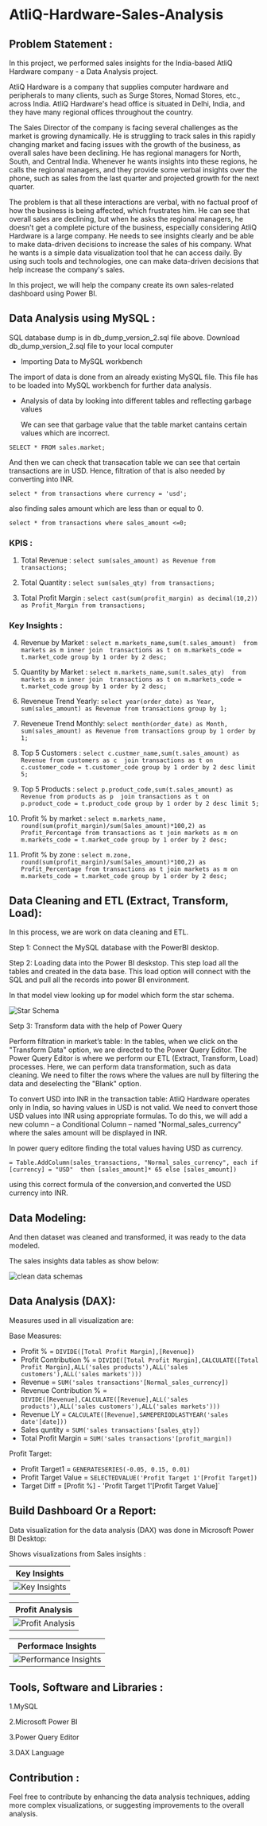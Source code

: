 # AtliQ-Hardware-Sales-Analysis

## Problem Statement :

In this project, we performed sales insights for the India-based AtliQ Hardware company - a Data Analysis project.

AtliQ Hardware is a company that supplies computer hardware and peripherals to many clients, such as Surge Stores, Nomad Stores, etc., across India. AtliQ Hardware's head office is situated in Delhi, India, and they have many regional offices throughout the country.

The Sales Director of the company is facing several challenges as the market is growing dynamically. He is struggling to track sales in this rapidly changing market and facing issues with the growth of the business, as overall sales have been declining. He has regional managers for North, South, and Central India. Whenever he wants insights into these regions, he calls the regional managers, and they provide some verbal insights over the phone, such as sales from the last quarter and projected growth for the next quarter.

The problem is that all these interactions are verbal, with no factual proof of how the business is being affected, which frustrates him. He can see that overall sales are declining, but when he asks the regional managers, he doesn't get a complete picture of the business, especially considering AtliQ Hardware is a large company. He needs to see insights clearly and be able to make data-driven decisions to increase the sales of his company. What he wants is a simple data visualization tool that he can access daily. By using such tools and technologies, one can make data-driven decisions that help increase the company's sales.

In this project, we will help the company create its own sales-related dashboard using Power BI.

## Data Analysis using MySQL :
SQL database dump is in db_dump_version_2.sql file above. Download db_dump_version_2.sql file to your local computer

- Importing Data to MySQL workbench

The import of data is done from an already existing MySQL file. This file has to be loaded into MySQL workbench for further data analysis. 

- Analysis of data by looking into different tables and reflecting garbage values

   We can see that garbage value that the table market cantains certain values which are incorrect.

`SELECT * FROM sales.market;`

 And then we can check that transacation table we can see that certain transactions are in USD. Hence, filtration of that is also needed by converting into INR.
     
`select * from transactions where currency = 'usd';`

also finding sales amount which are less than or equal to 0.

`select * from transactions where sales_amount <=0;`

### KPIS :
1) Total Revenue :
`select sum(sales_amount) as Revenue from transactions;`

2) Total Quantity :
`select sum(sales_qty) from transactions;`

3) Total Profit Margin :
`select cast(sum(profit_margin) as decimal(10,2)) as Profit_Margin from transactions;`

### Key Insights :

4) Revenue by Market :
`select m.markets_name,sum(t.sales_amount) 
from markets as m
inner join 
transactions as t
on m.markets_code = t.market_code
group by 1
order by 2 desc;`

5) Quantity by Market :
`select m.markets_name,sum(t.sales_qty) 
from markets as m
inner join 
transactions as t
on m.markets_code = t.market_code
group by 1
order by 2 desc;`

6) Reveneue Trend Yearly:
`select year(order_date) as Year, sum(sales_amount) as Revenue from transactions group by 1;`

7) Reveneue Trend Monthly:
`select month(order_date) as Month, sum(sales_amount) as Revenue from transactions group by 1 order by 1;`

8) Top 5 Customers :
`select c.custmer_name,sum(t.sales_amount) as Revenue
from customers as c 
join transactions as t
on c.customer_code = t.customer_code
group by 1
order by 2 desc limit 5;`

9) Top 5 Products :
`select p.product_code,sum(t.sales_amount) as Revenue
from products as p 
join transactions as t
on p.product_code = t.product_code
group by 1
order by 2 desc limit 5;`

10) Profit % by market :
`select m.markets_name, round(sum(profit_margin)/sum(Sales_amount)*100,2) as Profit_Percentage
from transactions as t
join markets as m
on m.markets_code = t.market_code
group by 1
order by 2 desc;`

11) Profit % by zone :
`select m.zone, round(sum(profit_margin)/sum(Sales_amount)*100,2) as Profit_Percentage
from transactions as t
join markets as m
on m.markets_code = t.market_code
group by 1
order by 2 desc;`

## Data Cleaning and ETL (Extract, Transform, Load):
In this process, we are work on data cleaning and ETL.

 Step 1: Connect the MySQL database with the PowerBI desktop.
 
 Step 2: Loading data into the Power BI deskstop.
 This step load all the tables and created in the data base. This load option will connect with the SQL and pull all the records into power BI environment.
         
 In that model view looking up for model which form the star schema.
 
 ![Star Schema](https://github.com/user-attachments/assets/49da6eba-dfe3-43df-bb7a-53057c03e682)

Setp 3: Transform data with the help of Power Query
 
 Perform filtration in market’s table: In the tables, when we click on the "Transform Data" option, we are directed to the Power Query Editor. The Power Query Editor is where we perform our ETL (Extract, Transform, Load) processes. Here, we can perform data transformation, such as data cleaning. We need to filter the rows where the values are null by filtering the data and deselecting the "Blank" option.

 To convert USD into INR in the transaction table: AtliQ Hardware operates only in India, so having values in USD is not valid. We need to convert those USD values into INR using appropriate formulas. To do this, we will add a new column – a Conditional Column – named "Normal_sales_currency" where the sales amount will be displayed in INR.

In power query editore finding the total values having USD as currency.

`= Table.AddColumn(sales_transactions, "Normal_sales_currency", each if [currency] = "USD"  then [sales_amount]* 65 else [sales_amount])`

 using this correct formula of the conversion,and converted the USD currency into INR.

## Data Modeling:

And then dataset was cleaned and transformed, it was ready to the data modeled.

The sales insights data tables as show below:

![clean data schemas](https://github.com/user-attachments/assets/9c9bbccc-3c0d-4125-8369-804e2c9520b6)

## Data Analysis  (DAX):

Measures used in all visualization are:

Base Measures:
    
  - Profit % = `DIVIDE([Total Profit Margin],[Revenue])`
  - Profit Contribution % = `DIVIDE([Total Profit Margin],CALCULATE([Total Profit Margin],ALL('sales products'),ALL('sales customers'),ALL('sales markets')))`
  - Revenue = `SUM('sales transactions'[Normal_sales_currency])`
  - Revenue Contribution % = `DIVIDE([Revenue],CALCULATE([Revenue],ALL('sales products'),ALL('sales customers'),ALL('sales markets')))`
  - Revenue LY = `CALCULATE([Revenue],SAMEPERIODLASTYEAR('sales date'[date]))`
  - Sales quntity = `SUM('sales transactions'[sales_qty])`
  - Total Profit Margin = `SUM('sales transactions'[profit_margin])`

Profit Target:
  
  - Profit Target1 = `GENERATESERIES(-0.05, 0.15, 0.01)`
  - Profit Target Value = `SELECTEDVALUE('Profit Target 1'[Profit Target])`
  - Target Diff = [Profit %] - 'Profit Target 1'[Profit Target Value]`

## Build Dashboard Or a Report:

Data visualization for the data analysis (DAX) was done in Microsoft Power BI Desktop:

Shows visualizations from Sales insights :

| Key Insights |
| ----------- |
|![Key Insights](https://github.com/user-attachments/assets/77acb858-cf7e-474b-afb2-48638d8b7f51)|

| Profit Analysis |
| ----------- |
|![Profit Analysis](https://github.com/user-attachments/assets/a8667d44-3670-4fc8-9d5a-0ecbc353b0b3)|


| Performace Insights |
| ----------- |
|![Performance Insights](https://github.com/user-attachments/assets/df303de4-3f93-4c8d-9a6e-ec06358f8b03)|

## Tools, Software and Libraries :

1.MySQL

2.Microsoft Power BI

3.Power Query Editor

3.DAX Language 

## Contribution :
Feel free to contribute by enhancing the data analysis techniques, adding more complex visualizations, or suggesting improvements to the overall analysis.
